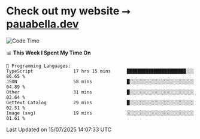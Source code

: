 # Check out my website ⭢ [pauabella.dev](https://pauabella.dev)

<!--START_SECTION:waka-->
![Code Time](http://img.shields.io/badge/Code%20Time-4%2C596%20hrs%2049%20mins-blue)

📊 **This Week I Spent My Time On** 

```text
💬 Programming Languages: 
TypeScript               17 hrs 15 mins      ██████████████████████░░░   86.65 % 
JSON                     58 mins             █░░░░░░░░░░░░░░░░░░░░░░░░   04.89 % 
Other                    31 mins             █░░░░░░░░░░░░░░░░░░░░░░░░   02.64 % 
Gettext Catalog          29 mins             █░░░░░░░░░░░░░░░░░░░░░░░░   02.51 % 
Image (svg)              19 mins             ░░░░░░░░░░░░░░░░░░░░░░░░░   01.61 % 
```


 Last Updated on 15/07/2025 14:07:33 UTC
<!--END_SECTION:waka-->
